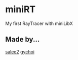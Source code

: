 # miniRT
My first RayTracer with miniLibX

## Made by...
[salee2](https://github.com/hleesa)
[gychoi](https://github.com/sideseal)
